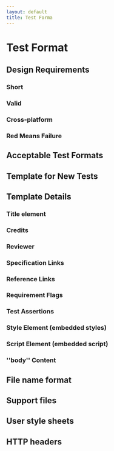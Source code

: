 ```yaml
---
layout: default
title: Test Forma
---
```


# Test Format


## Design Requirements

### Short

### Valid

### Cross-platform

### Red Means Failure


## Acceptable Test Formats

## Template for New Tests

## Template Details

### Title element

### Credits

### Reviewer

### Specification Links

### Reference Links

### Requirement Flags

### Test Assertions

### Style Element (embedded styles)

### Script Element (embedded script)

### ''body'' Content

## File name format

## Support files

## User style sheets

## HTTP headers